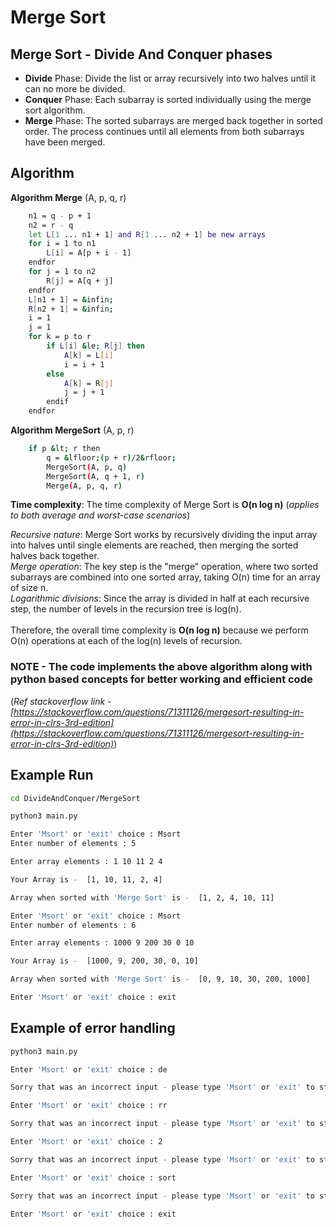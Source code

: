 # Merge Sort

## Merge Sort - Divide And Conquer phases

- **Divide** Phase: Divide the list or array recursively into two halves until it can no more be divided.
- **Conquer** Phase: Each subarray is sorted individually using the merge sort algorithm.
- **Merge** Phase: The sorted subarrays are merged back together in sorted order. The process continues until all elements from both subarrays have been merged.

## Algorithm

**Algorithm Merge** (A, p, q, r)
```bash
    n1 = q - p + 1
    n2 = r - q
    let L[1 ... n1 + 1] and R[1 ... n2 + 1] be new arrays
    for i = 1 to n1
        L[i] = A[p + i - 1]
    endfor
    for j = 1 to n2
        R[j] = A[q + j]
    endfor
    L[n1 + 1] = &infin;
    R[n2 + 1] = &infin;
    i = 1
    j = 1
    for k = p to r
        if L[i] &le; R[j] then
            A[k] = L[i]
            i = i + 1
        else
            A[k] = R[j]
            j = j + 1
        endif
    endfor
```

**Algorithm MergeSort** (A, p, r)
```bash
    if p &lt; r then
        q = &lfloor;(p + r)/2&rfloor;
        MergeSort(A, p, q)
        MergeSort(A, q + 1, r)
        Merge(A, p, q, r)
```

**Time complexity**: The time complexity of Merge Sort is **O(n log n)** (_applies to both average and worst-case scenarios_)

_Recursive nature_: Merge Sort works by recursively dividing the input array into halves until single elements are reached, then merging the sorted halves back together. <br/>
_Merge operation_: The key step is the "merge" operation, where two sorted subarrays are combined into one sorted array, taking O(n) time for an array of size n. <br/>
_Logarithmic divisions_: Since the array is divided in half at each recursive step, the number of levels in the recursion tree is log(n). <br/> <br/>
Therefore, the overall time complexity is **O(n log n)** because we perform O(n) operations at each of the log(n) levels of recursion.

### NOTE - The code implements the above algorithm along with python based concepts for better working and efficient code

(_Ref stackoverflow link_ - _[https://stackoverflow.com/questions/71311126/mergesort-resulting-in-error-in-clrs-3rd-edition](https://stackoverflow.com/questions/71311126/mergesort-resulting-in-error-in-clrs-3rd-edition)_)

## Example Run

```bash
cd DivideAndConquer/MergeSort
```

```bash
python3 main.py

Enter 'Msort' or 'exit' choice : Msort
Enter number of elements : 5

Enter array elements : 1 10 11 2 4

Your Array is -  [1, 10, 11, 2, 4]

Array when sorted with 'Merge Sort' is -  [1, 2, 4, 10, 11]

Enter 'Msort' or 'exit' choice : Msort
Enter number of elements : 6

Enter array elements : 1000 9 200 30 0 10

Your Array is -  [1000, 9, 200, 30, 0, 10]

Array when sorted with 'Merge Sort' is -  [0, 9, 10, 30, 200, 1000]

Enter 'Msort' or 'exit' choice : exit
```

## Example of error handling

```bash
python3 main.py

Enter 'Msort' or 'exit' choice : de

Sorry that was an incorrect input - please type 'Msort' or 'exit' to stop.

Enter 'Msort' or 'exit' choice : rr

Sorry that was an incorrect input - please type 'Msort' or 'exit' to stop.

Enter 'Msort' or 'exit' choice : 2

Sorry that was an incorrect input - please type 'Msort' or 'exit' to stop.

Enter 'Msort' or 'exit' choice : sort

Sorry that was an incorrect input - please type 'Msort' or 'exit' to stop.

Enter 'Msort' or 'exit' choice : exit
```